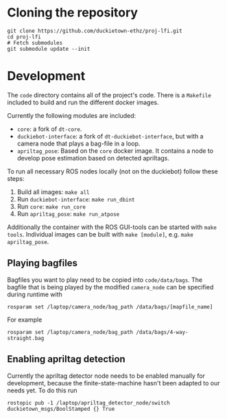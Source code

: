 # Cloning the repository
```
git clone https://github.com/duckietown-ethz/proj-lfi.git
cd proj-lfi
# Fetch submodules
git submodule update --init
```
# Development
The `code` directory contains all of the project's code.
There is a `Makefile` included to build and run the different docker images.

Currently the following modules are included:
- `core`: a fork of `dt-core`.
- `duckiebot-interface`: a fork of `dt-duckiebot-interface`, but with a camera node that plays a bag-file in a loop.
- `apriltag_pose`: Based on the `core` docker image. It contains a node to develop pose estimation based on detected apriltags.

To run all necessary ROS nodes locally (not on the duckiebot) follow these steps:
1. Build all images: `make all`
2. Run `duckiebot-interface`: `make run_dbint`
3. Run `core`: `make run_core`
4. Run `apriltag_pose`: `make run_atpose`

Additionally the container with the ROS GUI-tools can be started with `make tools`.
Individual images can be built with `make [module]`, e.g. `make apriltag_pose`.

## Playing bagfiles
Bagfiles you want to play need to be copied into `code/data/bags`.
The bagfile that is being played by the modified `camera_node` can be specified during runtime with
```
rosparam set /laptop/camera_node/bag_path /data/bags/[mapfile_name]
```
For example
```
rosparam set /laptop/camera_node/bag_path /data/bags/4-way-straight.bag
```

## Enabling apriltag detection

Currently the apriltag detector node needs to be enabled manually for development, because the finite-state-machine hasn't been adapted to our needs yet.
To do this run
```
rostopic pub -1 /laptop/apriltag_detector_node/switch duckietown_msgs/BoolStamped {} True
```
